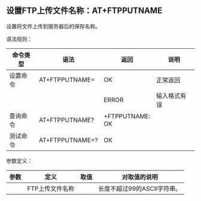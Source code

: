 ## 设置FTP上传文件名称：AT+FTPPUTNAME

设置将文件上传到服务器后的保存名称。

语法规则：

| 命令类型 | 语法                  | 返回                       | 说明         |
| -------- | --------------------- | -------------------------- | ------------ |
| 设置命令 | AT+FTPPUTNAME=<value> | OK                         | 正常返回     |
|          |                       | ERROR                      | 输入格式有误 |
| 查询命令 | AT+FTPPUTNAME?        | +FTPPUTNAME:<value> <br>OK |              |
| 测试命令 | AT+FTPPUTNAME=?       | OK                         |              |

 

参数定义：

| 参数    | 定义            | 取值 | 对取值的说明                |
| ------- | --------------- | ---- | --------------------------- |
| <value> | FTP上传文件名称 |      | 长度不超过99的ASCII字符串。 |

 
